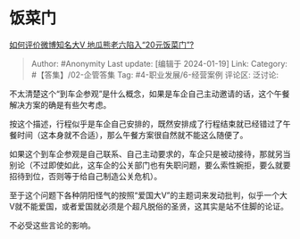 # 饭菜门
[如何评价微博知名大V 地瓜熊老六陷入“20元饭菜门”?](https://www.zhihu.com/question/639933337/answer/3368609687)

> Author: #Anonymity
> Last update: [编辑于 2024-01-19]
> Link:
> Category: #【答集】/02-企管答集
> Tag: #4-职业发展/6-经营案例 
> 评论区:
> 泛讨论:

不太清楚这个“到车企参观”是什么概念，如果是车企自己主动邀请的话，这个午餐解决方案的确是有些欠考虑。

按这个描述，行程似乎是车企自己安排的，既然安排成了行程结束就已经错过了午餐时间（这本身就不合适），那么午餐方案很自然就不能这么随便了。

如果这个到车企参观是自己联系、自己主动要求的，车企只是被动接待，那就另当别论（不过即使如此，这车企的公关部门也有失职问题，要么索性婉拒，要么就要招待到位，否则等于给自己制造公关危机）。

至于这个问题下各种阴阳怪气的按照“爱国大V”的主题词来发动批判，似乎一个大V就不能爱国，或者爱国就必须是个超凡脱俗的圣贤，这其实是站不住脚的论证。

不必受这些言论的影响。
